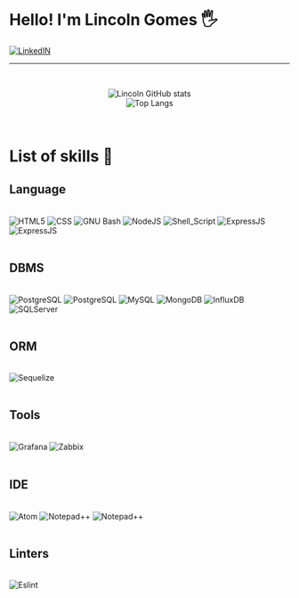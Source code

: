 # Hello! I'm Lincoln Gomes 🖐️

[![LinkedIN](https://img.shields.io/badge/LinkedIn-0077B5?style=for-the-badge&logo=linkedin&logoColor=white)](https://www.linkedin.com/in/lincoln-gomes-31b9568b/)

<hr>
<br/>
<div align="center">

![Lincoln GitHub stats](https://github-readme-stats.vercel.app/api?username=lincolnteixeiragomes&theme=dracula)
<br/>
![Top Langs](https://github-readme-stats.vercel.app/api/top-langs/?username=lincolnteixeiragomes&layout=compact)
</div>
<br/>

<h1>List of skills 🚀</h1>


<h2>Language</h2>

<div style="display: inline_block"><br/>
    <img align="center" alt="HTML5" src="https://camo.githubusercontent.com/290dcbfa2c65420ebaddfce351a2d03c2dded507559edc7ced591169fd76f8c5/68747470733a2f2f696d672e736869656c64732e696f2f62616467652f48544d4c352d4533344632363f6c6f676f3d68746d6c35266c6f676f436f6c6f723d7768697465267374796c653d666f722d7468652d6261646765">
    <img align="center" alt="CSS" src="https://img.shields.io/badge/CSS-239120?&style=for-the-badge&logo=css3&logoColor=white">
    <img align="center" alt="GNU Bash" src="https://camo.githubusercontent.com/5d36314cd8857daf7b65dbd7dd631e7a62463ff001d99cdab7380f3a307904bb/68747470733a2f2f696d672e736869656c64732e696f2f62616467652f474e55253230426173682d3445414132353f6c6f676f3d676e7562617368266c6f676f436f6c6f723d7768697465267374796c653d666f722d7468652d6261646765">
    <img align="center" alt="NodeJS" src="https://img.shields.io/badge/Node.js-43853D?style=for-the-badge&logo=node.js&logoColor=white">
    <img align="center" alt="Shell_Script" src="https://img.shields.io/badge/Shell_Script-121011?style=for-the-badge&logo=gnu-bash&logoColor=white">
    <img align="center" alt="ExpressJS" src="https://img.shields.io/badge/Express.js-404D59?style=for-the-badge">
    <img align="center" alt="ExpressJS" src="https://img.shields.io/badge/Bootstrap-563D7C?style=for-the-badge&logo=bootstrap&logoColor=white">
    
</div>
<br/>
<h2>DBMS</h2>

<div style="display: inline_block"><br/>
    <img align="center" alt="PostgreSQL" src="https://img.shields.io/badge/PostgreSQL-316192?style=for-the-badge&logo=postgresql&logoColor=white">
    <img align="center" alt="PostgreSQL" src="https://img.shields.io/badge/Oracle-F80000?style=for-the-badge&logo=Oracle&logoColor=white">
    <img align="center" alt="MySQL" src="https://img.shields.io/badge/MySQL-005C84?style=for-the-badge&logo=mysql&logoColor=white">
    <img align="center" alt="MongoDB" src="https://img.shields.io/badge/MongoDB-4EA94B?style=for-the-badge&logo=mongodb&logoColor=white">
    <img align="center" alt="InfluxDB" src="https://img.shields.io/badge/InfluxDB-22ADF6?style=for-the-badge&logo=InfluxDB&logoColor=white">
    <img align="center" alt="SQLServer" src="https://img.shields.io/badge/Microsoft_SQL_Server-CC2927?style=for-the-badge&logo=microsoft-sql-server&logoColor=white">
</div>
<br/>
<h2>ORM</h2>

<div style="display: inline_block"><br/>
    <img align="center" alt="Sequelize" src="https://img.shields.io/badge/Sequelize-52B0E7?style=for-the-badge&logo=Sequelize&logoColor=white">
</div>
<br/>
<h2>Tools</h2>

<div style="display: inline_block"><br/>
    <img align="center" alt="Grafana" src="https://img.shields.io/badge/grafana-%23F46800.svg?style=for-the-badge&logo=grafana&logoColor=white">
    <img align="center" alt="Zabbix" src="https://img.shields.io/badge/Zabbix-D40000?logoColor=white&amp;style=for-the-badge">
</div>
<br/>
<h2>IDE</h2>

<div style="display: inline_block"><br/>
    <img align="center" alt="Atom" src="https://img.shields.io/badge/Atom-66595C?style=for-the-badge&logo=Atom&logoColor=white">
    <img align="center" alt="Notepad++" src="https://img.shields.io/badge/Notepad++-90E59A.svg?style=for-the-badge&logo=notepad%2B%2B&logoColor=black">
    <img align="center" alt="Notepad++" src="https://img.shields.io/badge/Visual_Studio_Code-0078D4?style=for-the-badge&logo=visual%20studio%20code&logoColor=white">
</div>
<br/>
<h2>Linters</h2>

<div style="display: inline_block"><br/>
    <img align="center" alt="Eslint" src="https://img.shields.io/badge/eslint-3A33D1?style=for-the-badge&logo=eslint&logoColor=white">
</div>
<br/>
